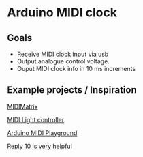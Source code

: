 # Arduino MIDI clock

## Goals
 * Receive MIDI clock input via usb
 * Output analogue control voltage. 
 * Ouput MIDI clock info in 10 ms increments 
 
## Example projects / Inspiration
[MIDIMatrix](http://www.erikoostveen.co.uk/#anchor2)

[MIDI Light controller](https://www.youtube.com/watch?v=98BkaUU0cMQ)

[Arduino MIDI Playground](http://playground.arduino.cc/Main/MIDILibrary)

[Reply 10 is very helpful](http://forum.arduino.cc/index.php/topic,52076.0.html)